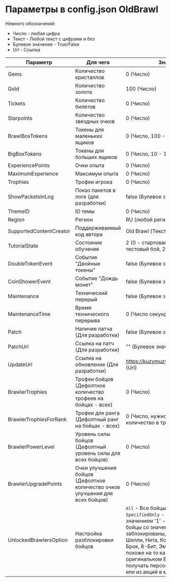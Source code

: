 # Параметры в config.json OldBrawl
Немного обозначений:
+ Число - любая цифра
+ Текст - Любой текст с цифрами и без
+ Булевое значение - True/False
+ Url - Ссылка


| Параметр | Для чего | Значение |
|----------|---------|---------|
| Gems | Количество кристаллов | 0 (Число) |
| Gold | Количество золота | 100 (Число) |
| Tickets | Количество билетов | 0 (Число) |
| Starpoints | Количество звездных очков | 0 (Число) |
| BrawlBoxTokens | Токены для маленьких ящиков | 0 (Число, 100 - 1 ящик)|
| BigBoxTokens | Токены для больших ящиков | 0 (Число, 10 - 1 ящик)|
| ExperiencePoints | Очки опыта | 0 (Число)|
| MaximumExperience | Максимум опыта | 0 (Число)|
| Trophies | Трофеи игрока | 0 (Число)|
| ShowPacketsInLog | Показ пакетов в логе (для разработки) | false (Булевое значение) |
| ThemeID | ID темы | 0 (Число)|
| Region | Регион | RU (любой регион 2 символа) |
| SupportedContentCreator | Поддерживаемый код автора | Old Brawl (Текст - любой) |
| TutorialState | Состояние обучения | 2 (0 - стартовая пещера, 1 - тестовый бой, 2 - выбор имени)|
| DoubleTokenEvent | Событие "Двойные токены" | false (Булевое значение) |
| CoinShowerEvent | Событие "Дождь монет" | false (Булевое значение) |
| Maintenance | Технический перерый | false (Булевое значение) |
| MaintenanceTime | Время технического перерыва | 0 (Число секунд) |
| Patch | Наличие патча (Для разработки) | false (Булевое значение) |
| PatchUrl | Ссылка на патч (Для разработки) |"" (Булевое значение)|
| UpdateUrl | Ссылка на обновление (Для разработки) | https://kuzymuzy.ru/OldBrawl/update (Url) |
| BrawlerTrophies | Трофеи бойцов (Дефолтное количество трофеев на бойцах - всех) | 0 (Число)|
| BrawlerTrophiesForRank | Трофеи для ранга (Дефолтный ранг на бойцах - всех) | 0 (Число, нужно указать количество в трофеях)|
| BrawlerPowerLevel | Уровень силы бойцов (Дефолтный уровень силы для всех бойцов) | 0 (Число) |
| BrawlerUpgradePoints | Очки улучшения бойцов (Дефолтное количество очков улучшения для всех бойцов)  | 0 (Число)|
| UnlockedBrawlersOption | Настройка разблокировки бойцов | `All` - Все бойцы разблокированы, `SpecifiedOnly` - Бойцы со значением '1' - разблокированы, а бойцы со значением '0' заблокированы, `StarterOnly` - Шелли, Нита, Кольт, Булл, Джесси, Брок, 8-Бит, Эмз, `Off` - Очень похоже на то как это работает в оригинальном BS, Вы можете получать персонажей из кейсов или из акций в магазине|
